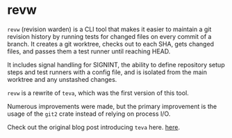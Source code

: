 # revw

`revw` (revision warden) is a CLI tool that makes it easier to maintain a git
revision history by running tests for changed files on every commit of a
branch. It creates a git worktree, checks out to each SHA, gets changed files,
and passes them a test runner until reaching HEAD.

It includes signal handling for SIGNINT, the ability to define repository setup
steps and test runners with a config file, and is isolated from the main
worktree and any unstashed changes.

`revw` is a rewrite of `teva`, which was the first version of this tool.

Numerous improvements were made, but the primary improvement is the usage of
the `git2` crate instead of relying on process I/O.

Check out the original blog post introducing `teva` here.
[here](https://zanebliss.github.io/blog/rusty-revisions).
